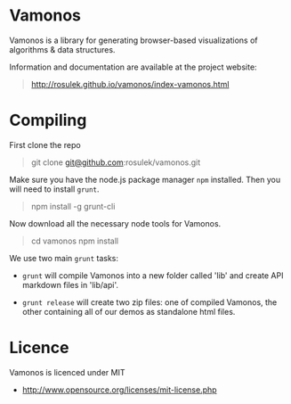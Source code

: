 Vamonos
=======

Vamonos is a library for generating browser-based visualizations of
algorithms & data structures.

Information and documentation are available at the project website:

> http://rosulek.github.io/vamonos/index-vamonos.html

# Compiling

First clone the repo

> git clone git@github.com:rosulek/vamonos.git

Make sure you have the node.js package manager `npm` installed. Then you will
need to install `grunt`.

> npm install -g grunt-cli

Now download all the necessary node tools for Vamonos.

> cd vamonos
> npm install

We use two main `grunt` tasks: 

* `grunt` will compile Vamonos into a new folder called 'lib' and create API
  markdown files in 'lib/api'.

* `grunt release` will create two zip files: one of compiled Vamonos, the other
  containing all of our demos as standalone html files.

# Licence

Vamonos is licenced under MIT
* http://www.opensource.org/licenses/mit-license.php
